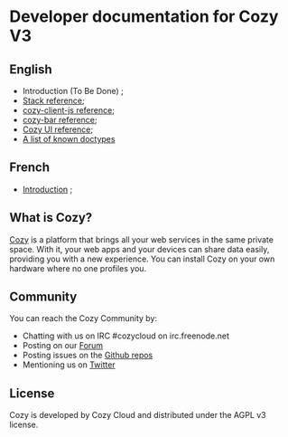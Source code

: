 # Developer documentation for Cozy V3

## English

 - Introduction (To Be Done) ;
 - [Stack reference](https://cozy.github.io/cozy-stack/);
 - [cozy-client-js reference](https://cozy.github.io/cozy-client-js/);
 - [cozy-bar reference](https://github.com/cozy/cozy-bar#whats-cozy-barjs);
 - [Cozy UI reference](https://github.com/cozy/cozy-ui/#use);
 - [A list of known doctypes](https://cozy.github.io/cozy-doctypes/)

## French

 - [Introduction](fr/intro.md) ;


## What is Cozy?

[Cozy](https://cozy.io) is a platform that brings all your web services in the
same private space. With it, your web apps and your devices can share data
easily, providing you with a new experience. You can install Cozy on your own
hardware where no one profiles you.

## Community

You can reach the Cozy Community by:

* Chatting with us on IRC #cozycloud on irc.freenode.net
* Posting on our [Forum](https://forum.cozy.io)
* Posting issues on the [Github repos](https://github.com/cozy/)
* Mentioning us on [Twitter](https://twitter.com/mycozycloud)


## License

Cozy is developed by Cozy Cloud and distributed under the AGPL v3 license.

